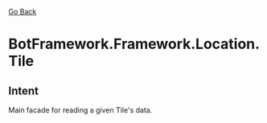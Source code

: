 [Go Back](../../../REFERENCE.md)

# BotFramework.Framework.Location.Tile

## Intent

Main facade for reading a given Tile's data.